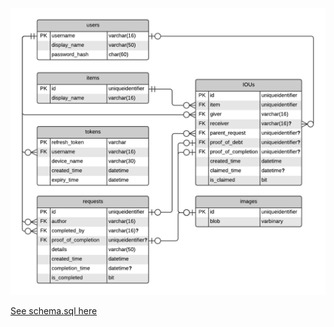 ![Entity Relationship Diagram](./erd.png "Entity Relationship Diagram")

[See schema.sql here](./schema.sql)
